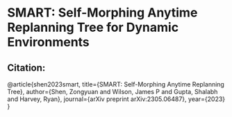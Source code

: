 # SMART: Self-Morphing Anytime Replanning Tree for Dynamic Environments
## Citation:
@article{shen2023smart,
  title={SMART: Self-Morphing Anytime Replanning Tree},
  author={Shen, Zongyuan and Wilson, James P and Gupta, Shalabh and Harvey, Ryan},
  journal={arXiv preprint arXiv:2305.06487},
  year={2023}
}
